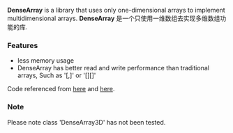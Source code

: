 **DenseArray** is a library that uses only one-dimensional arrays to implement multidimensional arrays.
**DenseArray** 是一个只使用一维数组去实现多维数组功能的库.

### Features
* less memory usage
* DenseArray has better read and write performance than traditional arrays, Such as '[,]' or '[][]'


Code referenced from [here](https://www.codeproject.com/Articles/1064915/A-Generic-Fast-implementation-of-a-dimensional-de)
and [here](https://dzone.com/articles/memory-layout-of-multi-dimensional-arrays-1).


### Note
Please note class 'DenseArray3D' has not been tested.

